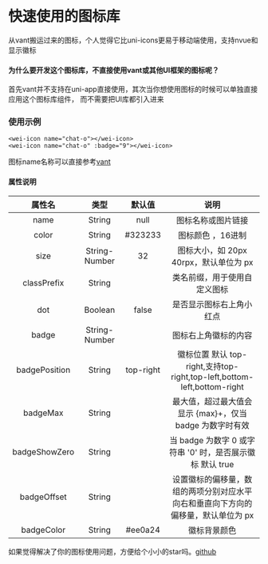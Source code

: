 # 快速使用的图标库

从vant搬运过来的图标，个人觉得它比uni-icons更易于移动端使用，支持nvue和显示徽标

#### 为什么要开发这个图标库，不直接使用vant或其他UI框架的图标呢？

首先vant并不支持在uni-app直接使用，其次当你想使用图标的时候可以单独直接应用这个图标库组件，
而不需要把UI库都引入进来

### 使用示例

```
<wei-icon name="chat-o"></wei-icon>
<wei-icon name="chat-o" :badge="9"></wei-icon>
```

图标name名称可以直接参考[vant](http://vant-contrib.gitee.io/vant/#/zh-CN/icon)

#### 属性说明

|属性名	           |类型	      |默认值	|说明	  |
|:--:|:--:|:--:|:--:|
|name              |String    |null     |图标名称或图片链接|
|color             |String    |#323233  |图标颜色 ，16进制|
|size              |String-Number   |32  |图标大小，如 20px 40rpx，默认单位为 px|
|classPrefix       |String    |  |类名前缀，用于使用自定义图标|
|dot               |Boolean   |false  |是否显示图标右上角小红点|
|badge             |String-Number    |  |图标右上角徽标的内容|
|badgePosition     |String   |top-right  | 徽标位置 默认 top-right,支持top-right,top-left,bottom-left,bottom-right |
|badgeMax          |String   |     |最大值，超过最大值会显示 {max}+，仅当 badge 为数字时有效|
|badgeShowZero     |String   |     |当 badge 为数字 0 或字符串 '0' 时，是否展示徽标 默认 true|
|badgeOffset       |String   |     |设置徽标的偏移量，数组的两项分别对应水平向右和垂直向下方向的偏移量，默认单位为 px|
|badgeColor        |String |#ee0a24   |徽标背景颜色

如果觉得解决了你的图标使用问题，方便给个小小的star吗。[github](https://github.com/jiangchengweij/wei-icon)

